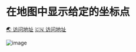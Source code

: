 # 在地图中显示给定的坐标点

[🌏 访问地址](https://haochuan9421.github.io/gps-in-map)
[🇨🇳 访问地址](https://hc199421.gitee.io/gps-in-map)

![image](https://cdn.zhenghaochuan.com/file/qizizgn5y01hdmxm.png)
